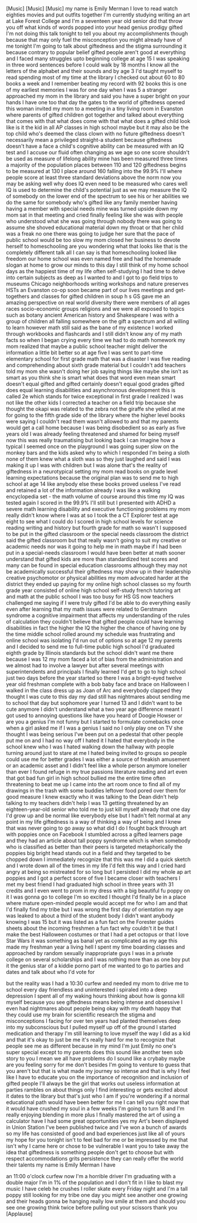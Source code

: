 
[Music]
[Music]
[Music]
my name is Emily Merman I love to read
watch eighties movies and put outfits
together I&#39;m currently studying writing
an art at Lake Forest College and I&#39;m a
seventeen year old senior did that throw
you off what kinds of words popped into
your head genius prodigy gifted I&#39;m not
doing this talk tonight to tell you
about my accomplishments though because
that may only fuel the misconception you
might already have of me tonight I&#39;m
going to talk about giftedness and the
stigma surrounding it because contrary
to popular belief gifted people aren&#39;t
good at everything and I faced many
struggles upto beginning college at age
15 I was speaking in three word
sentences before I could walk
by 18 months I know all the letters of
the alphabet and their sounds and by age
3 I&#39;d taught myself to read spending
most of my time at the library
I checked out about 60 to 80 books a
week and I remember beating my record
with 92 books this is one of my earliest
memories I was for one day when I was 5
a stranger approached my mom in the
library and said you have a super bright
on your hands I have one too that day
the gates to the world of giftedness
opened this woman invited my mom to a
meeting in a tiny living room in
Evanston where parents of gifted
children got together and talked about
everything that comes with that
what does come with that what does a
gifted child look like is it the kid in
all AP classes in high school maybe but
it may also be the top child who&#39;s
deemed the class clown with no future
giftedness doesn&#39;t necessarily mean a
privileged straight-a student because
giftedness doesn&#39;t have a face a child&#39;s
cognitive ability can be measured with
an IQ test and I accuse our fluid often
changing as we age so one score
shouldn&#39;t be used as measure of lifelong
ability mine has been measured
three times a majority of the population
places between 110 and 120 giftedness
begins to be measured at 130 I place
around 160 falling into the 99.9% I&#39;ll
where people score at least three
standard deviations above the norm now
you may be asking well why does IQ even
need to be measured who cares
well IQ is used to determine the child&#39;s
potential just as we may measure the IQ
of somebody on the lower end of the
spectrum to see his or her abilities we
do the same for somebody who&#39;s gifted
like any family member having having a
member with special needs mine was
turned upside down my mom sat in that
meeting and cried finally feeling like
she was with people who understood what
she was going through nobody there was
going to assume she shoved educational
material down my throat or that her
child was a freak no one there was going
to judge her sure that the pace of
public school would be too slow my mom
closed her business to devote herself to
homeschooling are you wondering what
that looks like that is the completely
different talk all I can say is that
homeschooling looked like freedom our
home school was even named free and had
the homemade slogan at home to grow our
minds to this day I still think of my
home school days as the happiest time of
my life often self-studying I had time
to delve into certain subjects as deep
as I wanted to and I got to go field
trips to museums Chicago neighborhoods
writing workshops and nature preserves
HSTs an Evanston co-op soon became part
of our lives meetings and get-togethers
and classes for gifted children in soup
h s GS gave me an amazing perspective on
real world diversity there were members
of all ages races socio-economic groups
religions and we were all exposed to
topics such as botany ancient American
history and Shakespeare I was with a
group of children all falling somewhere
on the gift a spectrum and all willing
to learn
however math still said as the bane of
my existence
I worked through workbooks and
flashcards and I still didn&#39;t know any
of my math facts so when I began crying
every time we had to do math homework my
mom realized that maybe a public school
teacher might deliver the information a
little bit better so at age five I was
sent to part-time elementary school for
first grade math that was a disaster I
was five reading and comprehending about
sixth grade material but I couldn&#39;t add
teachers told my mom she wasn&#39;t doing
her job saying things like maybe she
isn&#39;t as smart as you think she is smart
what does that word even mean smart
doesn&#39;t equal gifted and gifted
certainly doesn&#39;t equal good grades
gifted does equal learning disabilities
and asynchronous development this is
called 2e which stands for twice
exceptional in first grade I realized I
was not like the other kids I corrected
a teacher on a field trip because she
thought the okapi was related to the
zebra not the giraffe she yelled at me
for going to the fifth grade side of the
library where the higher level books
were saying I couldn&#39;t read them wasn&#39;t
allowed to and that my parents would get
a call home because I was being
disobedient so as early as five years
old I was already feeling threatened and
shamed for being myself now this was
really traumatising but looking back I
can imagine how a typical I seemed once
on the playground I was going super slow
on the monkey bars and the kids asked
why to which I responded I&#39;m being a
sloth none of them knew what a sloth was
so they just laughed and said I was
making it up I was with children but I
was alone that&#39;s the reality of
giftedness in a neurotypical setting my
mom read books on grade level learning
expectations because the original plan
was to send me to high school at age 14
like anybody else these books proved
useless
I&#39;ve read and retained a lot of the
information already I was like a walking
encyclopedia set - the math volume of
course around this time my IQ was tested
again I scored in the 99.9% I&#39;ll still
but I presented with ADHD a severe math
learning disability
and executive functioning problems my
mom really didn&#39;t know where I was at so
I took the a CT Explorer test at age
eight to see what I could do I scored in
high school levels for science reading
writing and history but fourth grade for
math so wasn&#39;t I supposed to be put in
the gifted classroom or the special
needs classroom the district said the
gifted classroom but that really wasn&#39;t
going to suit my creative or academic
needs
nor was it going to help me in math
maybe if I had been put in a
special-needs classroom I would have
been better at math sooner understand
that gifted kids are more than
standardized test scores and many can be
found in special education classrooms
although they may not be academically
successful their giftedness may show up
in their leadership creative psychomotor
or physical abilities my mom advocated
harder at the district they ended up
paying for my online high school classes
so my fourth grade year consisted of
online high school self-study french
tutoring art and math at the public
school I was too busy for HS GS now
teachers challenged me saying if I were
truly gifted I&#39;d be able to do
everything easily even after learning
that my math issues were related to
Gerstmann syndrome a cognitive
impairment that affects my understanding
of the rules of calculation they
couldn&#39;t believe that gifted people
could have learning disabilities in fact
the higher the IQ the higher the chance
of having one by the time middle school
rolled around my schedule was
frustrating and online school was
isolating I&#39;d run out of options so at
age 12 my parents and I decided to send
me to full-time public high school I&#39;d
graduated eighth grade by Illinois
standards but the school didn&#39;t want me
there because I was 12 my mom faced a
lot of bias from the administration and
we almost had to involve a lawyer but
after several meetings with
superintendents and principals I finally
learned I&#39;d get to go to high school
just two days before the year started so
there I was a bright-eyed twelve year
old freshman complete with a bob baby
face and brace
on Halloween I walked in the class dress
up as Joan of Arc and everybody clapped
they thought I was cute
to this day my dad still has nightmares
about sending me to school that day but
sophomore year I turned 13 and I didn&#39;t
want to be cute anymore I didn&#39;t
understand what a two year age
difference meant I got used to annoying
questions like have you heard of Doogie
Howser or are you a genius I&#39;m not funny
but I started to formulate comebacks
once when a girl asked me if I was a
genius I said no I only play one on TV
she thought I was being serious I&#39;ve
been put on a pedestal that other people
put me on and I had no way off I hated
it I hated that everybody in the school
knew who I was I hated walking down the
hallway with people turning around just
to stare at me I hated being invited to
groups so people could use me for better
grades I was either a source of freakish
amusement or an academic asset and I
didn&#39;t feel like a whole person anymore
lonelier than ever I found refuge in my
true passions literature reading and art
even that got bad fun girl in high
school bullied me the entire time
often threatening to beat me up I came
into the art room once to find all of my
drawings in the trash with some buddies
leftover food pored over them for good
measure I knew exactly who it was
talking to the Dean didn&#39;t help talking
to my teachers didn&#39;t help I was 13
getting threatened by an
eighteen-year-old senior who told me to
just kill myself already that one day
I&#39;d grow up and be normal like everybody
else but I hadn&#39;t felt normal at any
point in my life
giftedness is a way of thinking a way of
being and I knew that was never going to
go away so what did I do
I fought back through art with poppies
once on Facebook I stumbled across a
gifted learners page and they had an
article about tall poppy syndrome which
is when somebody who is classified as
better than their peers is targeted
metaphorically the poppies big bright
head stands out in a field and they
targeted to be chopped down I
immediately recognize that this was me I
did a quick sketch and I wrote down all
of the times in my life I&#39;d felt this
way and I cried hard angry at being so
mistreated for so long but I persisted I
did my whole ap art
poppies and I got a perfect score of
five I became closer with teachers I met
my best friend I had graduated high
school in three years with 31 credits
and I even went to prom in my dress with
a big beautiful fu poppy on it I was
gonna go to college I&#39;m so excited I
thought I&#39;d finally be in a place where
mature open-minded people would accept
me for who I am and that I&#39;d finally
find my tribe but I was wrong
the first day of orientation my age was
leaked to about a third of the student
body I didn&#39;t want anybody knowing I was
15 but it was listed as a fun fact on
the Forester guides sheets about the
incoming freshmen a fun fact why
couldn&#39;t it be that I make the best
Halloween costumes or that I had a pet
octopus or that I love Star Wars it was
something as banal yet as complicated as
my age this made my freshman year a
living hell I spent my time boarding
classes and approached by random
sexually inappropriate guys I was in a
private college on several scholarships
and I was nothing more than as one boy
put it the genius star of a kiddie porno
part of me wanted to go to parties and
dates and talk about who I&#39;d vote for

but the reality was I had a 10:30 curfew
and needed my mom to drive me to school
every day friendless and uninterested i
spiraled into a deep depression I spent
all of my waking hours thinking about
how is gonna kill myself because you see
giftedness means being intense and
obsessive I even had nightmares about
people being okay with my death happy
that they could use my brain for
scientific research
the stigma and misconceptions I
facing for over ten years had planted
themselves deep into my subconscious but
I pulled myself up off of the ground
I started medication and therapy I&#39;m
still learning to love myself the way I
did as a kid and that it&#39;s okay to just
be me it&#39;s really hard for me to
recognize that people see me as
different because in my mind I&#39;m just
Emily no one&#39;s super special except to
my parents does this sound like another
teen sob story to you I mean we all have
problems
do I sound like a crybaby maybe are you
feeling sorry for me don&#39;t besides I&#39;m
going to venture to guess that you
aren&#39;t but that is what made my journey
so intense and that is why I feel like I
have to educate you on the importance of
recognition and inclusion of gifted
people I&#39;ll always be the girl that
works out useless information at parties
rambles on about things only I find
interesting or gets excited about it
dates to the library but that&#39;s just who
I am if you&#39;re wondering if a normal
educational path would have been better
for me I can tell you right now that it
would have crushed my soul in a few
weeks I&#39;m going to turn 18 and I&#39;m
really enjoying blending in more plus I
finally mastered the art of using a
calculator have I had some great
opportunities yes my Art&#39;s been
displayed in Union Station I&#39;ve been
published twice and I&#39;ve won a bunch of
awards so my life has consisted of good
and bad experiences just like all of
yours my hope for you tonight isn&#39;t to
feel bad for me or be impressed by me
that isn&#39;t why I came here or chose to
be vulnerable I want you to take away
the idea that giftedness is something
people don&#39;t get to choose but with
respect accommodations grits persistence
they can really offer the world their
talents my name is Emily Merman I have

an 11:00 o&#39;clock curfew now I&#39;m a
horrible driver
I&#39;m graduating with a double major I&#39;m
in 1% of the population and I don&#39;t fit
in I like to blast my music I have celeb
he crushes I roller skate every Friday
night and I&#39;m a tall poppy still looking
for my tribe one day you might see
another one growing and their heads
gonna be hanging really low smile at
them and should you see one growing
think twice before pulling out your
scissors thank you
[Applause]
